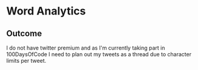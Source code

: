 # Word Analytics

## Outcome

I do not have twitter premium and as I'm currently taking part in 100DaysOfCode I need to plan out my tweets as a thread due to character limits per tweet.
